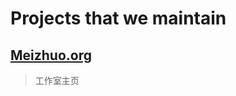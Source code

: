 # Projects that we maintain
 

## [Meizhuo.org](https://github.com/Meizhuo/Meizhuo.github.io)

> 工作室主页




